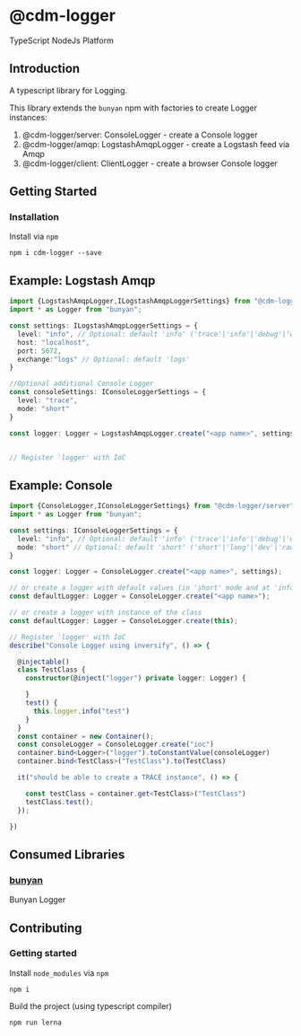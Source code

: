 # @cdm-logger

TypeScript NodeJs Platform

## Introduction

A typescript library for Logging.

This library extends the `bunyan` npm with factories to create Logger instances:

1. @cdm-logger/server: ConsoleLogger - create a Console logger
2. @cdm-logger/amqp: LogstashAmqpLogger - create a Logstash feed via Amqp
3. @cdm-logger/client: ClientLogger - create a browser Console logger

## Getting Started

### Installation
Install via `npm`
```
npm i cdm-logger --save
```

## Example: Logstash Amqp

```typescript
import {LogstashAmqpLogger,ILogstashAmqpLoggerSettings} from "@cdm-logger/amqp";
import * as Logger from "bunyan";

const settings: ILogstashAmqpLoggerSettings = {
  level: "info", // Optional: default 'info' ('trace'|'info'|'debug'|'warn'|'error'|'fatal')
  host: "localhost",
  port: 5672,
  exchange:"logs" // Optional: default 'logs'
}

//Optional additional Console Logger
const consoleSettings: IConsoleLoggerSettings = {
  level: "trace",
  mode: "short"
}

const logger: Logger = LogstashAmqpLogger.create("<app name>", settings, consoleSettings);


// Register 'logger' with IoC
```

## Example: Console

```typescript
import {ConsoleLogger,IConsoleLoggerSettings} from "@cdm-logger/server";
import * as Logger from "bunyan";

const settings: IConsoleLoggerSettings = {
  level: "info", // Optional: default 'info' ('trace'|'info'|'debug'|'warn'|'error'|'fatal')
  mode: "short" // Optional: default 'short' ('short'|'long'|'dev'|'raw')
}

const logger: Logger = ConsoleLogger.create("<app name>", settings);

// or create a logger with default values (in 'short' mode and at 'info' level)
const defaultLogger: Logger = ConsoleLogger.create("<app name>");

// or create a logger with instance of the class
const defaultLogger: Logger = ConsoleLogger.create(this);

// Register 'logger' with IoC
describe("Console Logger using inversify", () => {

  @injectable()
  class TestClass {
    constructor(@inject("logger") private logger: Logger) {

    }
    test() {
      this.logger.info("test")
    }
  }
  const container = new Container();
  const consoleLogger = ConsoleLogger.create("ioc")
  container.bind<Logger>("logger").toConstantValue(consoleLogger)
  container.bind<TestClass>("TestClass").to(TestClass)

  it("should be able to create a TRACE instance", () => {

    const testClass = container.get<TestClass>("TestClass")
    testClass.test();
  });

})
```

##

## Consumed Libraries

### [bunyan](https://github.com/trentm/node-bunyan)
Bunyan Logger


## Contributing

### Getting started

Install `node_modules` via `npm`
```
npm i
```

Build the project (using typescript compiler)
```
npm run lerna
```
